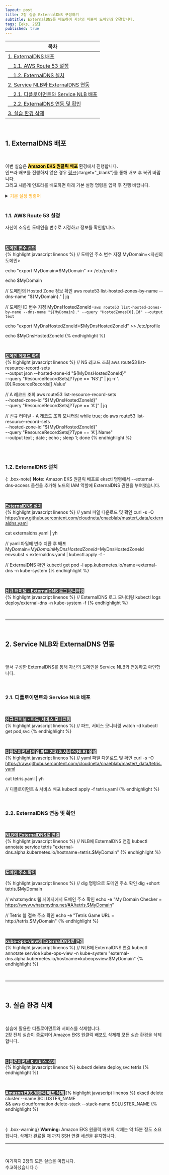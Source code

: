 ```yaml
---
layout: post
title: 2장 실습 ExternalDNS 구성하기
subtitle: ExternalDNS를 배포하여 자신의 퍼블릭 도메인과 연결합니다.
tags: [eks, 2장]
published: true
---
```

|목차|
|-----------|
|[1. ExternalDNS 배포](#1-externaldns-배포)|
|[&nbsp;&nbsp;&nbsp;&nbsp;1.1. AWS Route 53 설정](#11-aws-route-53-설정)|
|[&nbsp;&nbsp;&nbsp;&nbsp;1.2. ExternalDNS 설치](#12-externaldns-설치)|
|[2. Service NLB와 ExternalDNS 연동](#2-service-nlb와-externaldns-연동)|
|[&nbsp;&nbsp;&nbsp;&nbsp;2.1. 디플로이먼트와 Service NLB 배포](#21-디플로이먼트와-service-nlb-배포)|
|[&nbsp;&nbsp;&nbsp;&nbsp;2.2. ExternalDNS 연동 및 확인](#22-externaldns-연동-및-확인)|
|[3. 실습 환경 삭제](#3-실습-환경-삭제)|

<br/>


## 1. ExternalDNS 배포

<br/>

이번 실습은 <span style='color:black; background-color:#FFDB58'>**Amazon EKS 원클릭 배포**</span> 환경에서 진행합니다.  
인프라 배포를 진행하지 않은 경우 [링크](https://cloudneta.github.io/cnaeblab/2023-06-01-CH2-1/){:target="_blank"}를 통해 배포 후 복귀 바랍니다.  
그리고 새롭게 인프라를 배포하면 아래 기본 설정 명령을 입력 후 진행 바랍니다.

<details>
<summary><span style='color:orange'>기본 설정 명령어</span></summary>
<div markdown="1">

<br/>

<span style='color:white; background-color:#404040'> **Default 네임 스페이스 변경** </span>  
{% highlight javascript linenos %}
kubectl ns default
{% endhighlight %}

<br/>

<span style='color:white; background-color:#404040'> **워커 노드의 IP 변수 선언** </span>  
{% highlight javascript linenos %}
N1=$(kubectl get node --label-columns=topology.kubernetes.io/zone --selector=topology.kubernetes.io/zone=ap-northeast-2a -o jsonpath={.items[0].status.addresses[0].address})

N2=$(kubectl get node --label-columns=topology.kubernetes.io/zone --selector=topology.kubernetes.io/zone=ap-northeast-2b -o jsonpath={.items[0].status.addresses[0].address})

N3=$(kubectl get node --label-columns=topology.kubernetes.io/zone --selector=topology.kubernetes.io/zone=ap-northeast-2c -o jsonpath={.items[0].status.addresses[0].address})

echo "export N1=$N1" >> /etc/profile

echo "export N2=$N2" >> /etc/profile

echo "export N3=$N3" >> /etc/profile
{% endhighlight %}

<br/>

<span style='color:white; background-color:#404040'> **kube-ops-view 설치** </span>  
{% highlight javascript linenos %}
// kube-ops-view 설치
helm repo add geek-cookbook https://geek-cookbook.github.io/charts/

helm install kube-ops-view geek-cookbook/kube-ops-view --version 1.2.2 --set env.TZ="Asia/Seoul" --namespace kube-system

kubectl patch svc -n kube-system kube-ops-view -p '{"spec":{"type":"LoadBalancer"}}'

// kube-ops-view 접속 URL 확인 (1.5 배율)
kubectl get svc -n kube-system kube-ops-view -o jsonpath={.status.loadBalancer.ingress[0].hostname} | awk '{ print "KUBE-OPS-VIEW URL = http://"$1":8080/#scale=1.5"}'
{% endhighlight %}

<br/>

<span style='color:white; background-color:#404040'> **AWSLoadBalancerControllerIAMPolicy 생성** </span>  
{% highlight javascript linenos %}
// IAM Policy json 파일 다운로드
curl -o iam_policy.json https://raw.githubusercontent.com/kubernetes-sigs/aws-load-balancer-controller/v2.4.7/docs/install/iam_policy.json

// AWSLoadBalancerControllerIAMPolicy 생성
aws iam create-policy --policy-name AWSLoadBalancerControllerIAMPolicy --policy-document file://iam_policy.json
{% endhighlight %}

{: .box-note}
**Note:** 이미 AWSLoadBalancerControllerIAMPolicy가 존재하면 해당 작업은 스킵합니다. 존재한 상태에서 명령을 입력하면 중복된 정책에 따른 Error 메시지가 출력되나 무시하고 다음 작업을 진행합니다.

<br/>

<span style='color:white; background-color:#404040'> **IRSA 생성** </span>  
{% highlight javascript linenos %}
// IRSA 생성
eksctl create iamserviceaccount \
  --cluster=$CLUSTER_NAME \
  --namespace=kube-system \
  --name=aws-load-balancer-controller \
  --attach-policy-arn=arn:aws:iam::$ACCOUNT_ID:policy/AWSLoadBalancerControllerIAMPolicy \
  --override-existing-serviceaccounts \
  --approve
{% endhighlight %}

<br/>

<span style='color:white; background-color:#404040'> **AWS Load Balancer Controller 설치** </span>  
{% highlight javascript linenos %}
// Helm Chart Repository 추가 및 업데이트
helm repo add eks https://aws.github.io/eks-charts
helm repo update

// Helm Chart - AWS Load Balancer Controller 설치
helm install aws-load-balancer-controller eks/aws-load-balancer-controller -n kube-system \
  --set clusterName=$CLUSTER_NAME \
  --set serviceAccount.create=false \
  --set serviceAccount.name=aws-load-balancer-controller
{% endhighlight %}

<br/>

</div>
</details>

<br/>

### 1.1. AWS Route 53 설정

자신이 소유한 도메인을 변수로 지정하고 정보를 확인합니다.

<br/>

<span style='color:white; background-color:#404040'> **도메인 변수 선언** </span>  
{% highlight javascript linenos %}
// 도메인 주소 변수 지정
MyDomain=<자신의 도메인>

echo "export MyDomain=$MyDomain" >> /etc/profile

echo $MyDomain

// 도메인의 Hosted Zone 정보 확인
aws route53 list-hosted-zones-by-name --dns-name "${MyDomain}." | jq

// 도메인 ID 변수 지정
MyDnsHostedZoneId=`aws route53 list-hosted-zones-by-name --dns-name "${MyDomain}." --query "HostedZones[0].Id" --output text`

echo "export MyDnsHostedZoneId=$MyDnsHostedZoneId" >> /etc/profile

echo $MyDnsHostedZoneId
{% endhighlight %}

<br/>

<span style='color:white; background-color:#404040'> **도메인 레코드 확인** </span>  
{% highlight javascript linenos %}
// NS 레코드 조회
aws route53 list-resource-record-sets \
  --output json --hosted-zone-id "${MyDnsHostedZoneId}" \
  --query "ResourceRecordSets[?Type == 'NS']" | jq -r '.[0].ResourceRecords[].Value'

// A 레코드 조회
aws route53 list-resource-record-sets \
  --hosted-zone-id "${MyDnsHostedZoneId}" \
  --query "ResourceRecordSets[?Type == 'A']" | jq

// 신규 터미널 - A 레코드 조회 모니터링
while true; do aws route53 list-resource-record-sets \
  --hosted-zone-id "${MyDnsHostedZoneId}" \
  --query "ResourceRecordSets[?Type == 'A'].Name" \
  --output text ; date ; echo ; sleep 1; done
{% endhighlight %}

<br/><br/>


### 1.2. ExternalDNS 설치

{: .box-note}
**Note:** Amazon EKS 원클릭 배포로 eksctl 명령에서 --external-dns-access 옵션을 추가해 노드의 IAM 역할에 ExternalDNS 권한을 부여했습니다.

<br/>

<span style='color:white; background-color:#404040'> **ExternalDNS 설치** </span>  
{% highlight javascript linenos %}
// yaml 파일 다운로드 및 확인
curl -s -O https://raw.githubusercontent.com/cloudneta/cnaeblab/master/_data/externaldns.yaml

cat externaldns.yaml | yh

// yaml 파일에 변수 치환 후 배포
MyDomain=$MyDomain MyDnsHostedZoneId=$MyDnsHostedZoneId envsubst < externaldns.yaml | kubectl apply -f -

// ExternalDNS 확인
kubectl get pod -l app.kubernetes.io/name=external-dns -n kube-system
{% endhighlight %}

<br/>

<span style='color:white; background-color:#404040'> **신규 터미널 - ExternalDNS 로그 모니터링** </span>  
{% highlight javascript linenos %}
// ExternalDNS 로그 모니터링
kubectl logs deploy/external-dns -n kube-system -f
{% endhighlight %}

<br/>

---

<br/>

## 2. Service NLB와 ExternalDNS 연동

<br/>

앞서 구성한 ExternalDNS를 통해 자신의 도메인을 Service NLB와 연동하고 확인합니다.

<br/>

### 2.1. 디플로이먼트와 Service NLB 배포

<br/>

<span style='color:white; background-color:#404040'> **신규 터미널 - 파드, 서비스 모니터링** </span>  
{% highlight javascript linenos %}
// 파드, 서비스 모니터링
watch -d kubectl get pod,svc
{% endhighlight %}

<br/>

<span style='color:white; background-color:#404040'> **디플로이먼트(게임 파드 2대) & 서비스(NLB) 생성** </span>  
{% highlight javascript linenos %}
// yaml 파일 다운로드 및 확인
curl -s -O https://raw.githubusercontent.com/cloudneta/cnaeblab/master/_data/tetris.yaml

cat tetris.yaml | yh

// 디플로이먼트 & 서비스 배포
kubectl apply -f tetris.yaml
{% endhighlight %}

<br/>


### 2.2. ExternalDNS 연동 및 확인


<br/>

<span style='color:white; background-color:#404040'> **NLB에 ExternalDNS로 연결** </span>  
{% highlight javascript linenos %}
// NLB에 ExternalDNS 연결
kubectl annotate service tetris "external-dns.alpha.kubernetes.io/hostname=tetris.$MyDomain"
{% endhighlight %}

<br/>

<span style='color:white; background-color:#404040'> **도메인 주소 확인** </span>

{% highlight javascript linenos %}
// dig 명령으로 도메인 주소 확인
dig +short tetris.$MyDomain

// whatsmydns 웹 페이지에서 도메인 주소 확인
echo -e "My Domain Checker = https://www.whatsmydns.net/#A/tetris.$MyDomain"


// Tetris 웹 접속 주소 확인
echo -e "Tetris Game URL = http://tetris.$MyDomain"
{% endhighlight %}

<br/>

<span style='color:white; background-color:#404040'> **kube-ops-view에 ExternalDNS로 연결** </span>  
{% highlight javascript linenos %}
// NLB에 ExternalDNS 연결
kubectl annotate service kube-ops-view -n kube-system "external-dns.alpha.kubernetes.io/hostname=kubeopsview.$MyDomain"
{% endhighlight %}

<br/>

---

<br/>

## 3. 실습 환경 삭제

<br/>

실습에 활용한 디플로이먼트와 서비스를 삭제합니다.  
2장 전체 실습이 종료되어 Amazon EKS 원클릭 배포도 삭제해 모든 실습 환경을 삭제합니다.

<br/>

<span style='color:white; background-color:#404040'> **디플로이먼트 & 서비스 삭제** </span>  
{% highlight javascript linenos %}
kubectl delete deploy,svc tetris
{% endhighlight %}

<br/>

<span style='color:white; background-color:#404040'> **Amazon EKS 원클릭 배포 삭제** </span>
{% highlight javascript linenos %}
eksctl delete cluster --name $CLUSTER_NAME \
  && aws cloudformation delete-stack --stack-name $CLUSTER_NAME
{% endhighlight %}

<br/>


{: .box-warning}
**Warning:** Amazon EKS 원클릭 배포의 삭제는 약 15분 정도 소요됩니다. 삭제가 완료될 때 까지 SSH 연결 세션을 유지합니다.

---

<br/>

여기까지 2장의 모든 실습을 마칩니다.  
수고하셨습니다 :)

<br/><br/>
